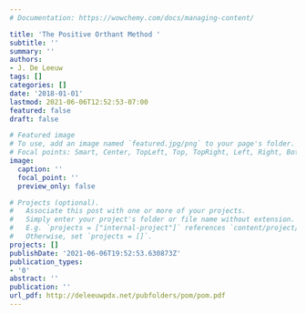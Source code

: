 ```yaml
---
# Documentation: https://wowchemy.com/docs/managing-content/

title: 'The Positive Orthant Method '
subtitle: ''
summary: ''
authors:
- J. De Leeuw
tags: []
categories: []
date: '2018-01-01'
lastmod: 2021-06-06T12:52:53-07:00
featured: false
draft: false

# Featured image
# To use, add an image named `featured.jpg/png` to your page's folder.
# Focal points: Smart, Center, TopLeft, Top, TopRight, Left, Right, BottomLeft, Bottom, BottomRight.
image:
  caption: ''
  focal_point: ''
  preview_only: false

# Projects (optional).
#   Associate this post with one or more of your projects.
#   Simply enter your project's folder or file name without extension.
#   E.g. `projects = ["internal-project"]` references `content/project/deep-learning/index.md`.
#   Otherwise, set `projects = []`.
projects: []
publishDate: '2021-06-06T19:52:53.630873Z'
publication_types:
- '0'
abstract: ''
publication: ''
url_pdf: http://deleeuwpdx.net/pubfolders/pom/pom.pdf
---
```


